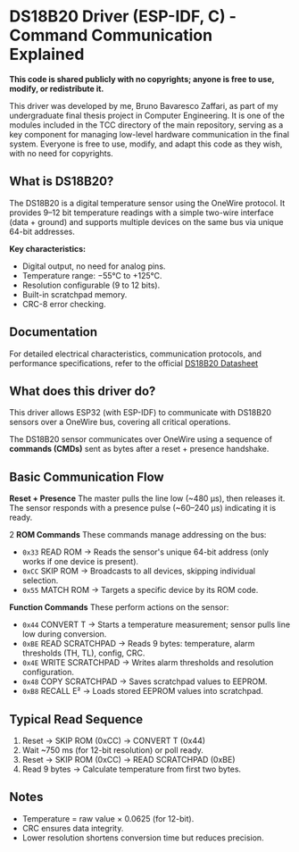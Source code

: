 # DS18B20 Driver (ESP-IDF, C) - Command Communication Explained
**This code is shared publicly with no copyrights; anyone is free to use, modify, or redistribute it.**

This driver was developed by me, Bruno Bavaresco Zaffari, as part of my undergraduate final thesis project in Computer Engineering. It is one of the modules included in the TCC directory of the main repository, serving as a key component for managing low-level hardware communication in the final system. Everyone is free to use, modify, and adapt this code as they wish, with no need for copyrights.

## What is DS18B20?

The DS18B20 is a digital temperature sensor using the OneWire protocol. It provides 9–12 bit temperature readings with a simple two-wire interface (data + ground) and supports multiple devices on the same bus via unique 64-bit addresses.

**Key characteristics:**

* Digital output, no need for analog pins.
* Temperature range: −55°C to +125°C.
* Resolution configurable (9 to 12 bits).
* Built-in scratchpad memory.
* CRC-8 error checking.
  
## Documentation

For detailed electrical characteristics, communication protocols, and performance specifications, refer to the official  [DS18B20 Datasheet](https://cdn.sparkfun.com/datasheets/Sensors/Temp/DS18B20.pdf)

## What does this driver do?

This driver allows ESP32 (with ESP-IDF) to communicate with DS18B20 sensors over a OneWire bus, covering all critical operations.

The DS18B20 sensor communicates over OneWire using a sequence of **commands (CMDs)** sent as bytes after a reset + presence handshake.

## Basic Communication Flow

**Reset + Presence**
The master pulls the line low (\~480 µs), then releases it. The sensor responds with a presence pulse (\~60–240 µs) indicating it is ready.

2️ **ROM Commands**
These commands manage addressing on the bus:

* `0x33` READ ROM → Reads the sensor's unique 64-bit address (only works if one device is present).
* `0xCC` SKIP ROM → Broadcasts to all devices, skipping individual selection.
* `0x55` MATCH ROM → Targets a specific device by its ROM code.

**Function Commands**
These perform actions on the sensor:

* `0x44` CONVERT T → Starts a temperature measurement; sensor pulls line low during conversion.
* `0xBE` READ SCRATCHPAD → Reads 9 bytes: temperature, alarm thresholds (TH, TL), config, CRC.
* `0x4E` WRITE SCRATCHPAD → Writes alarm thresholds and resolution configuration.
* `0x48` COPY SCRATCHPAD → Saves scratchpad values to EEPROM.
* `0xB8` RECALL E² → Loads stored EEPROM values into scratchpad.

## Typical Read Sequence

1. Reset → SKIP ROM (0xCC) → CONVERT T (0x44)
2. Wait \~750 ms (for 12-bit resolution) or poll ready.
3. Reset → SKIP ROM (0xCC) → READ SCRATCHPAD (0xBE)
4. Read 9 bytes → Calculate temperature from first two bytes.

## Notes

* Temperature = raw value × 0.0625 (for 12-bit).
* CRC ensures data integrity.
* Lower resolution shortens conversion time but reduces precision.
